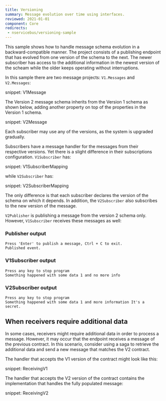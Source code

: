```yaml
---
title: Versioning
summary: Message evolution over time using interfaces.
reviewed: 2021-01-01
component: Core
redirects:
 - nservicebus/versioning-sample
---
```


This sample shows how to handle message schema evolution in a backward-compatible manner. The project consists of a publishing endpoint that has evolved from one version of the schema to the next. The newer subscriber has access to the additional information in the newest version of the scheam while the older keeps operating without interruptions.

In this sample there are two message projects: `V1.Messages` and `V2.Messages`:

snippet: V1Message

The Version 2 message schema inherits from the Version 1 schema as shown below, adding another property on top of the properties in the Version 1 schema.

snippet: V2Message

Each subscriber may use any of the versions, as the system is upgraded gradually.

Subscribers have a message handler for the messages from their respective versions. Yet there is a slight difference in their subscriptions configuration. `V1Subscriber` has:

snippet: V1SubscriberMapping

while `V2Subscriber` has:

snippet: V2SubscriberMapping

The only difference is that each subscriber declares the version of the schema on which it depends. In addition, the `V2Subscriber` also subscribes to the new version of the message.

`V2Publisher` is publishing a message from the version 2 schema only. However, `V1Subscriber` receives these messages as well:

### Publisher output

```
Press 'Enter' to publish a message, Ctrl + C to exit.
Published event.
```

### V1Subscriber output

```
Press any key to stop program
Something happened with some data 1 and no more info
```

### V2Subscriber output

```
Press any key to stop program
Something happened with some data 1 and more information It's a secret.
```

## When receivers require additional data

In some cases, receivers might require additional data in order to process a message. However, it may occur that the endpoint receives a message of the previous contract. In this scenario, consider using a saga to retrieve the additional data and send a new message that matches the V2 contract.

The handler that accepts the V1 version of the contract might look like this:

snippet: ReceivingV1

The handler that accepts the V2 version of the contract contains the implementation that handles the fully populated message:

snippet: ReceivingV2